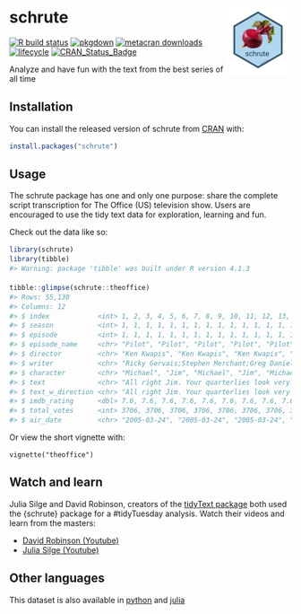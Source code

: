 
<!-- README.md is generated from README.Rmd. Please edit that file -->

# schrute <img src="https://github.com/bradlindblad/schrute/blob/master/man/figures/logo.png?raw=true" align="right" alt="" width="120" />

<!-- badges: start -->

[![R build
status](https://github.com/bradlindblad/schrute/workflows/R-CMD-check/badge.svg)](https://github.com/bradlindblad/schrute/actions)
[![pkgdown](https://github.com/bradlindblad/schrute/actions/workflows/pkgdown.yaml/badge.svg)](https://github.com/bradlindblad/schrute/actions/workflows/pkgdown.yaml)
[![metacran
downloads](https://cranlogs.r-pkg.org/badges/grand-total/schrute)](https://cran.r-project.org/package=schrute)
[![lifecycle](https://img.shields.io/badge/lifecycle-stable-brightgreen.svg)](https://lifecycle.r-lib.org/articles/stages.html)
[![CRAN_Status_Badge](https://www.r-pkg.org/badges/version/schrute)](https://cran.r-project.org/package=schrute)

<!-- badges: end -->

Analyze and have fun with the text from the best series of all time

## Installation

You can install the released version of schrute from
[CRAN](https://CRAN.R-project.org) with:

``` r
install.packages("schrute")
```

## Usage

The schrute package has one and only one purpose: share the complete
script transcription for The Office (US) television show. Users are
encouraged to use the tidy text data for exploration, learning and fun.

Check out the data like so:

``` r
library(schrute)
library(tibble)
#> Warning: package 'tibble' was built under R version 4.1.3

tibble::glimpse(schrute::theoffice)
#> Rows: 55,130
#> Columns: 12
#> $ index            <int> 1, 2, 3, 4, 5, 6, 7, 8, 9, 10, 11, 12, 13, 14, 15, 16…
#> $ season           <int> 1, 1, 1, 1, 1, 1, 1, 1, 1, 1, 1, 1, 1, 1, 1, 1, 1, 1,…
#> $ episode          <int> 1, 1, 1, 1, 1, 1, 1, 1, 1, 1, 1, 1, 1, 1, 1, 1, 1, 1,…
#> $ episode_name     <chr> "Pilot", "Pilot", "Pilot", "Pilot", "Pilot", "Pilot",…
#> $ director         <chr> "Ken Kwapis", "Ken Kwapis", "Ken Kwapis", "Ken Kwapis…
#> $ writer           <chr> "Ricky Gervais;Stephen Merchant;Greg Daniels", "Ricky…
#> $ character        <chr> "Michael", "Jim", "Michael", "Jim", "Michael", "Micha…
#> $ text             <chr> "All right Jim. Your quarterlies look very good. How …
#> $ text_w_direction <chr> "All right Jim. Your quarterlies look very good. How …
#> $ imdb_rating      <dbl> 7.6, 7.6, 7.6, 7.6, 7.6, 7.6, 7.6, 7.6, 7.6, 7.6, 7.6…
#> $ total_votes      <int> 3706, 3706, 3706, 3706, 3706, 3706, 3706, 3706, 3706,…
#> $ air_date         <chr> "2005-03-24", "2005-03-24", "2005-03-24", "2005-03-24…
```

Or view the short vignette with:

    vignette("theoffice")

## Watch and learn

Julia Silge and David Robinson, creators of the [tidyText
package](https://www.tidytextmining.com/) both used the {schrute}
package for a \#tidyTuesday analysis. Watch their videos and learn from
the masters:

-   [David Robinson
    (Youtube)](https://www.youtube.com/watch?v=_IvAubTDQME&t=1092s)
-   [Julia Silge (Youtube)](https://www.youtube.com/watch?v=R32AsuKICAY)

## Other languages

This dataset is also available in
[python](https://github.com/bradlindblad/schrutepy) and
[julia](https://github.com/bradlindblad/Schrute.jl)
